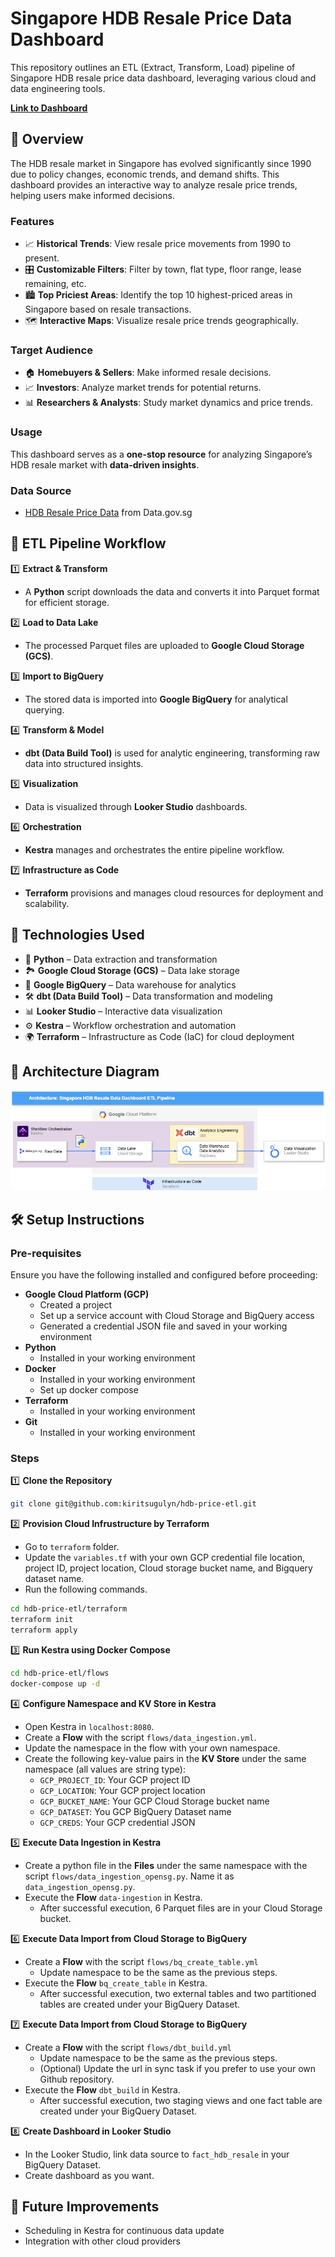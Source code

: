 # Singapore HDB Resale Price Data Dashboard

This repository outlines an ETL (Extract, Transform, Load) pipeline of Singapore HDB resale price data dashboard, leveraging various cloud and data engineering tools.  
  
[**Link to Dashboard**](https://lookerstudio.google.com/s/pxFFQQYDf0U)

## 📌 Overview
The HDB resale market in Singapore has evolved significantly since 1990 due to policy changes, economic trends, and demand shifts. This dashboard provides an interactive way to analyze resale price trends, helping users make informed decisions.

### Features
- 📈 **Historical Trends**: View resale price movements from 1990 to present.
- 🎛 **Customizable Filters**: Filter by town, flat type, floor range, lease remaining, etc.
- 🏙 **Top Priciest Areas**: Identify the top 10 highest-priced areas in Singapore based on resale transactions.
- 🗺 **Interactive Maps**: Visualize resale price trends geographically.

### Target Audience
- 🏠 **Homebuyers & Sellers**: Make informed resale decisions.
- 📈 **Investors**: Analyze market trends for potential returns.
- 📊 **Researchers & Analysts**: Study market dynamics and price trends.

### Usage
This dashboard serves as a **one-stop resource** for analyzing Singapore’s HDB resale market with **data-driven insights**.

### Data Source
- [HDB Resale Price Data](https://data.gov.sg/dataset/resale-flat-prices) from Data.gov.sg

## 🚀 ETL Pipeline Workflow

1️⃣ **Extract & Transform**  
   - A **Python** script downloads the data and converts it into Parquet format for efficient storage.  

2️⃣ **Load to Data Lake**  
   - The processed Parquet files are uploaded to **Google Cloud Storage (GCS)**.  

3️⃣ **Import to BigQuery**  
   - The stored data is imported into **Google BigQuery** for analytical querying.  

4️⃣ **Transform & Model**  
   - **dbt (Data Build Tool)** is used for analytic engineering, transforming raw data into structured insights.  

5️⃣ **Visualization**  
   - Data is visualized through **Looker Studio** dashboards.  

6️⃣ **Orchestration**  
   - **Kestra** manages and orchestrates the entire pipeline workflow.  

7️⃣ **Infrastructure as Code**  
   - **Terraform** provisions and manages cloud resources for deployment and scalability.  

## 🔧 Technologies Used  

- 🐍 **Python** – Data extraction and transformation  
- 🏞️ **Google Cloud Storage (GCS)** – Data lake storage  
- 🏢 **Google BigQuery** – Data warehouse for analytics  
- 🛠 **dbt (Data Build Tool)** – Data transformation and modeling  
- 📊 **Looker Studio** – Interactive data visualization  
- ⚙️ **Kestra** – Workflow orchestration and automation  
- 🌍 **Terraform** – Infrastructure as Code (IaC) for cloud deployment  

## 📜 Architecture Diagram
![alt text](<Arch Diagram.jpg>)

## 🛠️ Setup Instructions

### Pre-requisites

Ensure you have the following installed and configured before proceeding:

- **Google Cloud Platform (GCP)**
  - Created a project
  - Set up a service account with Cloud Storage and BigQuery access
  - Generated a credential JSON file and saved in your working environment
- **Python**
  - Installed in your working environment
- **Docker** 
  - Installed in your working environment
  - Set up docker compose 
- **Terraform**
  - Installed in your working environment  
- **Git**
  - Installed in your working environment  

### Steps
1️⃣ **Clone the Repository**  
```sh
git clone git@github.com:kiritsugulyn/hdb-price-etl.git
```
2️⃣ **Provision Cloud Infrustructure by Terraform**  
- Go to ``terraform`` folder.
- Update the ``variables.tf`` with your own GCP credential file location, project ID, project location, Cloud storage bucket name, and Bigquery dataset name.
- Run the following commands.
```sh
cd hdb-price-etl/terraform
terraform init
terraform apply
```
3️⃣ **Run Kestra using Docker Compose**  
```sh
cd hdb-price-etl/flows
docker-compose up -d
```
4️⃣ **Configure Namespace and KV Store in Kestra**  
- Open Kestra in ``localhost:8080``.  
- Create a **Flow** with the script ``flows/data_ingestion.yml``.
- Update the namespace in the flow with your own namespace.  
- Create the following key-value pairs in the **KV Store** under the same namespace (all values are string type):
  - ``GCP_PROJECT_ID``: Your GCP project ID
  - ``GCP_LOCATION``: Your GCP project location
  - ``GCP_BUCKET_NAME``: Your GCP Cloud Storage bucket name
  - ``GCP_DATASET``: You GCP BigQuery Dataset name
  - ``GCP_CREDS``: Your GCP credential JSON

5️⃣ **Execute Data Ingestion in Kestra**  
- Create a python file in the **Files** under the same namespace with the script ``flows/data_ingestion_opensg.py``. Name it as ``data_ingestion_opensg.py``.
- Execute the **Flow** ``data-ingestion`` in Kestra.  
  - After successful execution, 6 Parquet files are in your Cloud Storage bucket.

6️⃣ **Execute Data Import from Cloud Storage to BigQuery**
- Create a **Flow** with the script ``flows/bq_create_table.yml``
  - Update namespace to be the same as the previous steps.
- Execute the **Flow** ``bq_create_table`` in Kestra.  
  - After successful execution, two external tables and two partitioned tables are created under your BigQuery Dataset.

7️⃣ **Execute Data Import from Cloud Storage to BigQuery**
- Create a **Flow** with the script ``flows/dbt_build.yml``
  - Update namespace to be the same as the previous steps.
  - (Optional) Update the url in sync task if you prefer to use your own Github repository.
- Execute the **Flow** ``dbt_build`` in Kestra.  
  - After successful execution, two staging views and one fact table are created under your BigQuery Dataset.

8️⃣ **Create Dashboard in Looker Studio**
- In the Looker Studio, link data source to ``fact_hdb_resale`` in your BigQuery Dataset.
- Create dashboard as you want.

## 🔮 Future Improvements
- Scheduling in Kestra for continuous data update
- Integration with other cloud providers